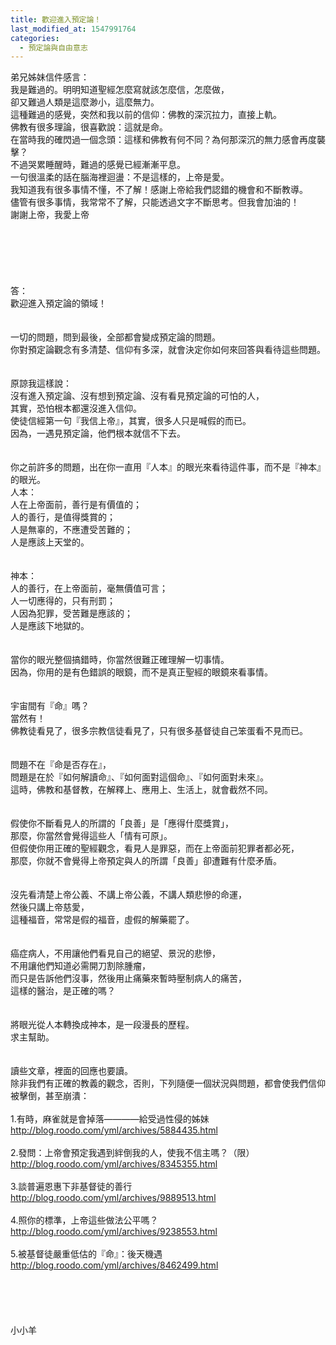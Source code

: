 ```yaml
---
title: 歡迎進入預定論！
last_modified_at: 1547991764
categories:
  - 預定論與自由意志
---
```


弟兄姊妹信件感言：<br>我是難過的。明明知道聖經怎麼寫就該怎麼信，怎麼做，<br>卻又難過人類是這麼渺小，這麼無力。  <br>這種難過的感覺，突然和我以前的信仰：佛教的深沉拉力，直接上軌。<br>佛教有很多理論，很喜歡說：這就是命。  <br>在當時我的確閃過一個念頭：這樣和佛教有何不同？為何那深沉的無力感會再度襲擊？ <br><!--more-->不過哭累睡醒時，難過的感覺已經漸漸平息。<br>一句很溫柔的話在腦海裡迴盪：不是這樣的，上帝是愛。  <br>我知道我有很多事情不懂，不了解！感謝上帝給我們認錯的機會和不斷教導。 <br>儘管有很多事情，我常常不了解，只能透過文字不斷思考。但我會加油的！ <br>謝謝上帝，我愛上帝 <br><br><br><br><br><br><br>答：<br>歡迎進入預定論的領域！<br> <br><br>一切的問題，問到最後，全部都會變成預定論的問題。<br>你對預定論觀念有多清楚、信仰有多深，就會決定你如何來回答與看待這些問題。<br> <br><br>原諒我這樣說：<br>沒有進入預定論、沒有想到預定論、沒有看見預定論的可怕的人，<br>其實，恐怕根本都還沒進入信仰。<br>使徒信經第一句『我信上帝』，其實，很多人只是喊假的而已。<br>因為，一遇見預定論，他們根本就信不下去。<br> <br><br>你之前許多的問題，出在你一直用『人本』的眼光來看待這件事，而不是『神本』的眼光。<br>人本：<br>人在上帝面前，善行是有價值的；<br>人的善行，是值得獎賞的；<br>人是無辜的，不應遭受苦難的；<br>人是應該上天堂的。<br> <br><br>神本：<br>人的善行，在上帝面前，毫無價值可言；<br>人一切應得的，只有刑罰；<br>人因為犯罪，受苦難是應該的；<br>人是應該下地獄的。<br> <br><br>當你的眼光整個搞錯時，你當然很難正確理解一切事情。<br>因為，你用的是有色錯誤的眼鏡，而不是真正聖經的眼鏡來看事情。<br> <br><br>宇宙間有『命』嗎？<br>當然有！<br>佛教徒看見了，很多宗教信徒看見了，只有很多基督徒自己笨蛋看不見而已。<br> <br><br>問題不在『命是否存在』，<br>問題是在於『如何解讀命』、『如何面對這個命』、『如何面對未來』。<br>這時，佛教和基督教，在解釋上、應用上、生活上，就會截然不同。<br> <br> <br>假使你不斷看見人的所謂的「良善」是「應得什麼獎賞」，<br>那麼，你當然會覺得這些人「情有可原」。<br>但假使你用正確的聖經觀念，看見人是罪惡，而在上帝面前犯罪者都必死，<br>那麼，你就不會覺得上帝預定與人的所謂「良善」卻遭難有什麼矛盾。<br> <br> <br>沒先看清楚上帝公義、不講上帝公義，不講人類悲慘的命運，<br>然後只講上帝慈愛，<br>這種福音，常常是假的福音，虛假的解藥罷了。<br> <br><br>癌症病人，不用讓他們看見自己的絕望、景況的悲慘，<br>不用讓他們知道必需開刀割除腫瘤，<br>而只是告訴他們沒事，然後用止痛藥來暫時壓制病人的痛苦，<br>這樣的醫治，是正確的嗎？<br> <br> <br>將眼光從人本轉換成神本，是一段漫長的歷程。<br>求主幫助。<br> <br> <br>讀些文章，裡面的回應也要讀。<br>除非我們有正確的教義的觀念，否則，下列隨便一個狀況與問題，都會使我們信仰被擊倒，甚至崩潰：<br> <br>1.有時，麻雀就是會掉落————給受過性侵的姊妹<br>http://blog.roodo.com/yml/archives/5884435.html<br> <br>2.發問：上帝會預定我遇到絆倒我的人，使我不信主嗎？（限）<br>http://blog.roodo.com/yml/archives/8345355.html<br> <br>3.談普遍恩惠下非基督徒的善行<br>http://blog.roodo.com/yml/archives/9889513.html<br> <br>4.照你的標準，上帝這些做法公平嗎？<br>http://blog.roodo.com/yml/archives/9238553.html<br> <br>5.被基督徒嚴重低估的『命』：後天機遇<br>http://blog.roodo.com/yml/archives/8462499.html<br> <br><br><br><br><br>小小羊<br><br><br><br><br>
